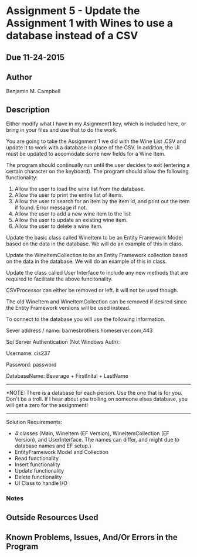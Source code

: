 # Assignment 5 - Update the Assignment 1 with Wines to use a database instead of a CSV

## Due 11-24-2015

## Author
Benjamin M. Campbell

## Description

Either modify what I have in my Asignment1 key, which is included here, or bring in your files and use that to do the work.

You are going to take the Assignment 1 we did with the Wine List .CSV and update it to work with a database in place of the CSV. In addition, the UI must be updated to accomodate some new fields for a Wine Item.

The program should continually run until the user decides to exit (entering a certain character on the keyboard). The program should allow the following functionality:

1. Allow the user to load the wine list from the database.
2. Allow the user to print the entire list of items.
3. Allow the user to search for an item by the item id, and print out the item if found. Error message if not.
4. Allow the user to add a new wine item to the list.
5. Allow the user to update an existing wine item.
6. Allow the user to delete a wine item.

Update the basic class called WineItem to be an Entity Framework Model based on the data in the database. We will do an example of this in class.

Update the WineItemCollection to be an Entity Framework collection based on the data in the database. We will do an example of this in class.

Update the class called User Interface to include any new methods that are required to facilitate the above funcitonality.

CSVProcessor can either be removed or left. It will not be used though.

The old WineItem and WineItemCollection can be removed if desired since the Entity Framework versions will be used instead.

To connect to the database you will use the following information.

Sever address / name: barnesbrothers.homeserver.com,443

Sql Server Authentication (Not Windows Auth):

Username: cis237

Password: password

DatabaseName: Beverage + FirstInital + LastName

********************************************************************************************
*NOTE: There is a database for each person. Use the one that is for you. Don't be a troll. If I hear about you trolling on someone elses database, you will get a zero for the assignment!
********************************************************************************************

Solution Requirements:

* 4 classes (Main, WineItem (EF Version), WineItemCollection (EF Version), and UserInterface. The names can differ, and might due to database names and EF setup.)
* EntityFramework Model and Collection
* Read functionality
* Insert functionality
* Update functionality
* Delete functionality
* UI Class to handle I/O

### Notes


## Outside Resources Used

## Known Problems, Issues, And/Or Errors in the Program


